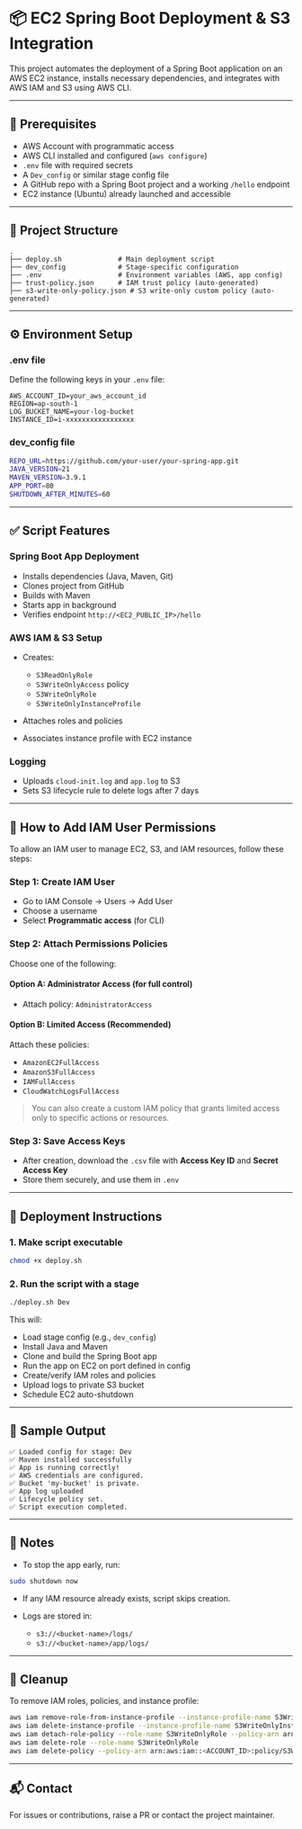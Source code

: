 # 📦 EC2 Spring Boot Deployment & S3 Integration

This project automates the deployment of a Spring Boot application on an AWS EC2 instance, installs necessary dependencies, and integrates with AWS IAM and S3 using AWS CLI.

---

## 🔧 Prerequisites

* AWS Account with programmatic access
* AWS CLI installed and configured (`aws configure`)
* `.env` file with required secrets
* A `Dev_config` or similar stage config file
* A GitHub repo with a Spring Boot project and a working `/hello` endpoint
* EC2 instance (Ubuntu) already launched and accessible

---

## 📁 Project Structure

```
.
├── deploy.sh              # Main deployment script
├── dev_config             # Stage-specific configuration
├── .env                   # Environment variables (AWS, app config)
├── trust-policy.json      # IAM trust policy (auto-generated)
├── s3-write-only-policy.json # S3 write-only custom policy (auto-generated)
```

---

## ⚙️ Environment Setup

### .env file

Define the following keys in your `.env` file:

```dotenv
AWS_ACCOUNT_ID=your_aws_account_id
REGION=ap-south-1
LOG_BUCKET_NAME=your-log-bucket
INSTANCE_ID=i-xxxxxxxxxxxxxxxxx
```

### dev\_config file

```bash
REPO_URL=https://github.com/your-user/your-spring-app.git
JAVA_VERSION=21
MAVEN_VERSION=3.9.1
APP_PORT=80
SHUTDOWN_AFTER_MINUTES=60
```
---

## ✅ Script Features

### Spring Boot App Deployment

* Installs dependencies (Java, Maven, Git)
* Clones project from GitHub
* Builds with Maven
* Starts app in background
* Verifies endpoint `http://<EC2_PUBLIC_IP>/hello`

### AWS IAM & S3 Setup

* Creates:

  * `S3ReadOnlyRole`
  * `S3WriteOnlyAccess` policy
  * `S3WriteOnlyRole`
  * `S3WriteOnlyInstanceProfile`
* Attaches roles and policies
* Associates instance profile with EC2 instance

### Logging

* Uploads `cloud-init.log` and `app.log` to S3
* Sets S3 lifecycle rule to delete logs after 7 days

---

## 👤 How to Add IAM User Permissions

To allow an IAM user to manage EC2, S3, and IAM resources, follow these steps:

### Step 1: Create IAM User

* Go to IAM Console → Users → Add User
* Choose a username
* Select **Programmatic access** (for CLI)

### Step 2: Attach Permissions Policies

Choose one of the following:

#### Option A: Administrator Access (for full control)

* Attach policy: `AdministratorAccess`

#### Option B: Limited Access (Recommended)

Attach these policies:

* `AmazonEC2FullAccess`
* `AmazonS3FullAccess`
* `IAMFullAccess`
* `CloudWatchLogsFullAccess`

> You can also create a custom IAM policy that grants limited access only to specific actions or resources.

### Step 3: Save Access Keys

* After creation, download the `.csv` file with **Access Key ID** and **Secret Access Key**
* Store them securely, and use them in `.env`

---

## 🚀 Deployment Instructions

### 1. Make script executable

```bash
chmod +x deploy.sh
```

### 2. Run the script with a stage

```bash
./deploy.sh Dev
```

This will:

* Load stage config (e.g., `dev_config`)
* Install Java and Maven
* Clone and build the Spring Boot app
* Run the app on EC2 on port defined in config
* Create/verify IAM roles and policies
* Upload logs to private S3 bucket
* Schedule EC2 auto-shutdown


---

## 🧪 Sample Output

```
✅ Loaded config for stage: Dev
✅ Maven installed successfully
✅ App is running correctly!
✅ AWS credentials are configured.
✅ Bucket 'my-bucket' is private.
✅ App log uploaded
✅ Lifecycle policy set.
✅ Script execution completed.
```

---

## 📌 Notes

* To stop the app early, run:

```bash
sudo shutdown now
```

* If any IAM resource already exists, script skips creation.
* Logs are stored in:

  * `s3://<bucket-name>/logs/`
  * `s3://<bucket-name>/app/logs/`

---

## 🧹 Cleanup

To remove IAM roles, policies, and instance profile:

```bash
aws iam remove-role-from-instance-profile --instance-profile-name S3WriteOnlyInstanceProfile --role-name S3WriteOnlyRole
aws iam delete-instance-profile --instance-profile-name S3WriteOnlyInstanceProfile
aws iam detach-role-policy --role-name S3WriteOnlyRole --policy-arn arn:aws:iam::<ACCOUNT_ID>:policy/S3WriteOnlyAccess
aws iam delete-role --role-name S3WriteOnlyRole
aws iam delete-policy --policy-arn arn:aws:iam::<ACCOUNT_ID>:policy/S3WriteOnlyAccess
```

---

## 📬 Contact

For issues or contributions, raise a PR or contact the project maintainer.

